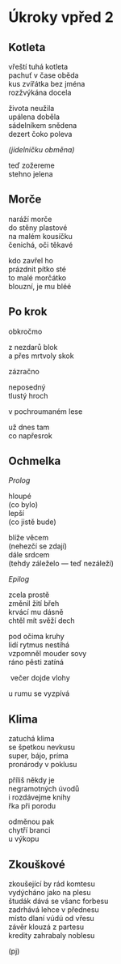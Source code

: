 Úkroky vpřed 2
==============


Kotleta
-------

vřeští tuhá kotleta  
pachuť v čase oběda  
kus zvířátka bez jména  
rozžvýkána docela

života neužila  
upálena doběla  
sádelníkem snědena  
dezert čoko poleva

*(jídelníčku obměna)*

teď zožereme  
stehno jelena


Morče
-----
  
naráží morče  
do stěny plastové  
na malém kousíčku  
čenichá, oči těkavé  
  
kdo zavřel ho  
prázdnit pítko sté  
to malé morčátko  
blouzní, je mu bléé
 

Po krok 
-------

obkročmo  
  
z nezdarů blok  
a přes mrtvoly skok  
  
zázračno  
  
neposedný  
tlustý hroch  
 
v pochroumaném lese
  
už dnes tam  
co napřesrok  


Ochmelka
--------

_*Prolog*_

hloupé  
(co bylo)  
lepší  
(co jistě bude)

blíže věcem  
(nehezčí se zdají)  
dále srdcem  
(tehdy záleželo — teď nezáleží)  

_*Epilog*_

zcela prostě  
změnil žití břeh  
krvácí mu dásně  
chtěl mít svěží dech

pod očima kruhy  
lidí rytmus nestíhá  
vzpomněl mouder sovy  
ráno pěsti zatíná  

&nbsp;večer dojde vlohy

u rumu se vyzpívá


Klima
-----

zatuchá klima  
se špetkou nevkusu  
super, bájo, príma  
pronárody v poklusu

příliš někdy je  
negramotných úvodů  
i rozdávejme knihy  
řka při porodu

odměnou pak  
chytří branci  
u výkopu


Zkouškové
---------

zkoušející by rád komtesu  
vydýcháno jako na plesu  
študák dává se všanc forbesu  
zadrhává lehce v přednesu  
místo dlaní vúdú od vřesu  
závěr klouzá z partesu  
kredity zahrabaly noblesu


(pj)

